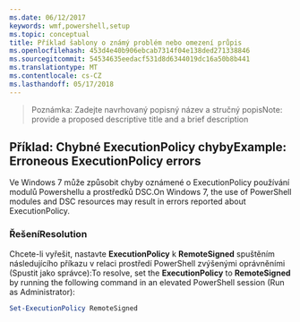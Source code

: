 ```yaml
---
ms.date: 06/12/2017
keywords: wmf,powershell,setup
ms.topic: conceptual
title: Příklad šablony o známý problém nebo omezení průpis
ms.openlocfilehash: 453d4e40b906ebcab7314f04e138ded271338846
ms.sourcegitcommit: 54534635eedacf531d8d6344019dc16a50b8b441
ms.translationtype: MT
ms.contentlocale: cs-CZ
ms.lasthandoff: 05/17/2018
---
```

><span data-ttu-id="496ef-103">Poznámka: Zadejte navrhovaný popisný název a stručný popis</span><span class="sxs-lookup"><span data-stu-id="496ef-103">Note: provide a proposed descriptive title and a brief description</span></span>

## <a name="example-erroneous-executionpolicy-errors"></a><span data-ttu-id="496ef-104">Příklad: Chybné ExecutionPolicy chyby</span><span class="sxs-lookup"><span data-stu-id="496ef-104">Example: Erroneous ExecutionPolicy errors</span></span> ##
<span data-ttu-id="496ef-105">Ve Windows 7 může způsobit chyby oznámené o ExecutionPolicy používání modulů Powershellu a prostředků DSC.</span><span class="sxs-lookup"><span data-stu-id="496ef-105">On Windows 7, the use of PowerShell modules and DSC resources may result in errors reported about ExecutionPolicy.</span></span>

### <a name="resolution"></a><span data-ttu-id="496ef-106">Řešení</span><span class="sxs-lookup"><span data-stu-id="496ef-106">Resolution</span></span>

<span data-ttu-id="496ef-107">Chcete-li vyřešit, nastavte **ExecutionPolicy** k **RemoteSigned** spuštěním následujícího příkazu v relaci prostředí PowerShell zvýšenými oprávněními (Spustit jako správce):</span><span class="sxs-lookup"><span data-stu-id="496ef-107">To resolve, set the **ExecutionPolicy** to **RemoteSigned** by running the following command in an elevated PowerShell session (Run as Administrator):</span></span>

```powershell
Set-ExecutionPolicy RemoteSigned
```
